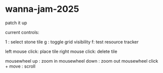# wanna-jam-2025

patch it up

current controls:

1 : select stone tile
g : toggle grid visibility
f: test resource tracker

left mouse click: place tile
right mouse click: delete tile

mousewheel up : zoom in
mousewheel down : zoom out
mousewheel click + move : scroll
